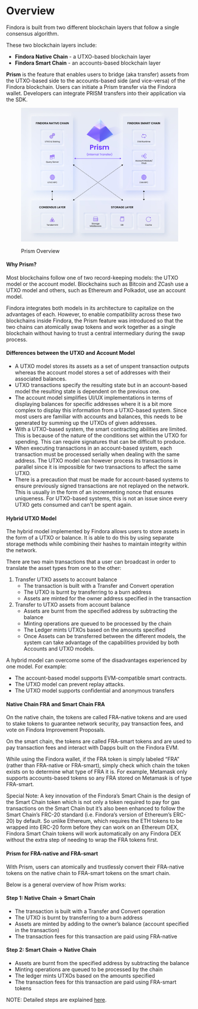 # Overview

Findora is built from two different blockchain layers that follow a single consensus algorithm.

These two blockchain layers include:

* **Findora Native Chain** - a UTXO-based blockchain layer
* **Findora Smart Chain** - an accounts-based blockchain layer

**Prism** is the feature that enables users to bridge (aka transfer) assets from the UTXO-based side to the accounts-based side (and vice-versa) of the Findora blockchain. Users can initiate a Prism transfer via the Findora wallet. Developers can integrate PRISM transfers into their application via the SDK.

<figure><img src="../../.gitbook/assets/image (2) (3).png" alt=""><figcaption><p>Prism Overview</p></figcaption></figure>

#### Why Prism?[​](https://wiki.findora.org/docs/modules/prism/Overview#why-prism) <a href="#why-prism" id="why-prism"></a>

Most blockchains follow one of two record-keeping models: the UTXO model or the account model. Blockchains such as Bitcoin and ZCash use a UTXO model and others, such as Ethereum and Polkadot, use an account model.

Findora integrates both models in its architecture to capitalize on the advantages of each. However, to enable compatibility across these two blockchains inside Findora, the Prism feature was introduced so that the two chains can atomically swap tokens and work together as a single blockchain without having to trust a central intermediary during the swap process.

#### Differences between the UTXO and Account Model[​](https://wiki.findora.org/docs/modules/prism/Overview#differences-between-the-utxo-and-account-model) <a href="#differences-between-the-utxo-and-account-model" id="differences-between-the-utxo-and-account-model"></a>

* A UTXO model stores its assets as a set of unspent transaction outputs whereas the account model stores a set of addresses with their associated balances.
* UTXO transactions specify the resulting state but in an account-based model the resulting state is dependent on the previous one.
* The account model simplifies UI/UX implementations in terms of displaying balances for specific addresses where it is a bit more complex to display this information from a UTXO-based system. Since most users are familiar with accounts and balances, this needs to be generated by summing up the UTXOs of given addresses.
* With a UTXO-based system, the smart contracting abilities are limited. This is because of the nature of the conditions set within the UTXO for spending. This can require signatures that can be difficult to produce.
* When executing transactions in an account-based system, each transaction must be processed serially when dealing with the same address. The UTXO model can however process its transactions in parallel since it is impossible for two transactions to affect the same UTXO.
* There is a precaution that must be made for account-based systems to ensure previously signed transactions are not replayed on the network. This is usually in the form of an incrementing nonce that ensures uniqueness. For UTXO-based systems, this is not an issue since every UTXO gets consumed and can't be spent again.

#### Hybrid UTXO Model[​](https://wiki.findora.org/docs/modules/prism/Overview#hybrid-utxo-model) <a href="#hybrid-utxo-model" id="hybrid-utxo-model"></a>

The hybrid model implemented by Findora allows users to store assets in the form of a UTXO or balance. It is able to do this by using separate storage methods while combining their hashes to maintain integrity within the network.

There are two main transactions that a user can broadcast in order to translate the asset types from one to the other:

1. Transfer UTXO assets to account balance
   * The transaction is built with a Transfer and Convert operation
   * The UTXO is burnt by transferring to a burn address
   * Assets are minted for the owner address specified in the transaction
2. Transfer to UTXO assets from account balance
   * Assets are burnt from the specified address by subtracting the balance
   * Minting operations are queued to be processed by the chain
   * The Ledger mints UTXOs based on the amounts specified
   * Once Assets can be transferred between the different models, the system can take advantage of the capabilities provided by both Accounts and UTXO models.

A hybrid model can overcome some of the disadvantages experienced by one model. For example:

* The account-based model supports EVM-compatible smart contracts.
* The UTXO model can prevent replay attacks.
* The UTXO model supports confidential and anonymous transfers

#### Native Chain FRA and Smart Chain FRA[​](https://wiki.findora.org/docs/modules/prism/Overview#native-chain-fra-and-smart-chain-fra) <a href="#native-chain-fra-and-smart-chain-fra" id="native-chain-fra-and-smart-chain-fra"></a>

On the native chain, the tokens are called FRA-native tokens and are used to stake tokens to guarantee network security, pay transaction fees, and vote on Findora Improvement Proposals.

On the smart chain, the tokens are called FRA-smart tokens and are used to pay transaction fees and interact with Dapps built on the Findora EVM.

While using the Findora wallet, if the FRA token is simply labeled “FRA” (rather than FRA-native or FRA-smart), simply check which chain the token exists on to determine what type of FRA it is. For example, Metamask only supports accounts-based tokens so any FRA stored on Metamask is of type FRA-smart.

Special Note: A key innovation of the Findora’s Smart Chain is the design of the Smart Chain token which is not only a token required to pay for gas transactions on the Smart Chain but it’s also been enhanced to follow the Smart Chain’s FRC-20 standard (i.e. Findora’s version of Ethereum’s ERC-20) by default. So unlike Ethereum, which requires the ETH tokens to be wrapped into ERC-20 form before they can work on an Ethereum DEX, Findora Smart Chain tokens will work automatically on any Findora DEX without the extra step of needing to wrap the FRA tokens first.

#### Prism for FRA-native and FRA-smart[​](https://wiki.findora.org/docs/modules/prism/Overview#prism-for-fra-native-and-fra-smart) <a href="#prism-for-fra-native-and-fra-smart" id="prism-for-fra-native-and-fra-smart"></a>

With Prism, users can atomically and trustlessly convert their FRA-native tokens on the native chain to FRA-smart tokens on the smart chain.

Below is a general overview of how Prism works:

#### Step 1: Native Chain -> Smart Chain[​](https://wiki.findora.org/docs/modules/prism/Overview#step-1-native-chain---smart-chain) <a href="#step-1-native-chain---smart-chain" id="step-1-native-chain---smart-chain"></a>

* The transaction is built with a Transfer and Convert operation
* The UTXO is burnt by transferring to a burn address
* Assets are minted by adding to the owner’s balance (account specified in the transaction)
* The transaction fees for this transaction are paid using FRA-native

#### Step 2: Smart Chain -> Native Chain[​](https://wiki.findora.org/docs/modules/prism/Overview#step-2-smart-chain---native-chain) <a href="#step-2-smart-chain---native-chain" id="step-2-smart-chain---native-chain"></a>

* Assets are burnt from the specified address by subtracting the balance
* Minting operations are queued to be processed by the chain
* The ledger mints UTXOs based on the amounts specified
* The transaction fees for this transaction are paid using FRA-smart tokens

NOTE: Detailed steps are explained [here](../../general-users/use-wallet/findora-wallet/prism.md).

